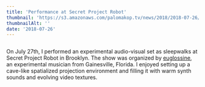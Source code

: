 ```yaml
---
title: 'Performance at Secret Project Robot'
thumbnail: 'https://s3.amazonaws.com/palomakop.tv/news/2018/2018-07-26/spr_flyer.jpg'
thumbnailAlt: ''
date: '2018-07-26'
---
```


<img alt="" loading="lazy" src="https://s3.amazonaws.com/palomakop.tv/news/2018/2018-07-26/spr_flyer.jpg"/>
<p>
  On July 27th, I performed an experimental audio-visual set as sleepwalks at Secret Project Robot in Brooklyn. The show was organized by <a href="https://euglossine.bandcamp.com/" rel="noopener" target="_blank">euglossine</a>, an experimental musician from Gainesville, Florida. I enjoyed setting up a cave-like spatialized projection environment and filling it with warm synth sounds and evolving video textures.
  </p>
